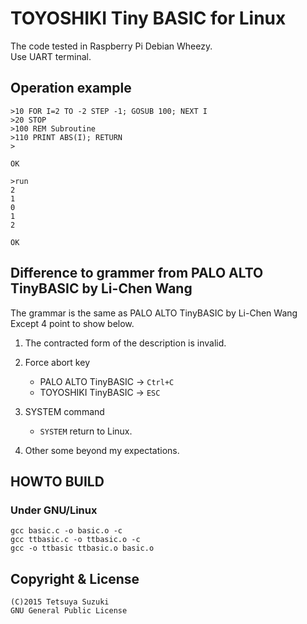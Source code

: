 # TOYOSHIKI Tiny BASIC for Linux

The code tested in Raspberry Pi Debian Wheezy.<br>
Use UART terminal.

## Operation example

```basic
>10 FOR I=2 TO -2 STEP -1; GOSUB 100; NEXT I
>20 STOP
>100 REM Subroutine
>110 PRINT ABS(I); RETURN
>

OK
```

```basic
>run
2
1
0
1
2

OK
```

## Difference to grammer from PALO ALTO TinyBASIC by Li-Chen Wang

The grammar is the same as
PALO ALTO TinyBASIC by Li-Chen Wang
Except 4 point to show below.

1. The contracted form of the description is invalid.

2. Force abort key
   - PALO ALTO TinyBASIC -> `Ctrl+C`
   - TOYOSHIKI TinyBASIC -> `ESC`

3. SYSTEM command
   - `SYSTEM` return to Linux.

4. Other some beyond my expectations.

## HOWTO BUILD

### Under GNU/Linux
```shell
gcc basic.c -o basic.o -c
gcc ttbasic.c -o ttbasic.o -c
gcc -o ttbasic ttbasic.o basic.o
```


## Copyright & License

```
(C)2015 Tetsuya Suzuki
GNU General Public License
```

